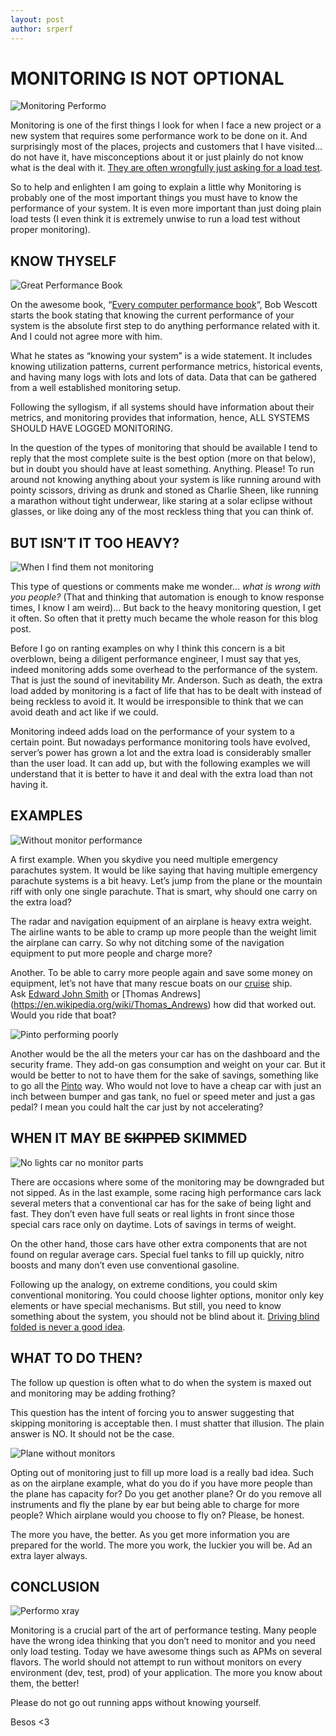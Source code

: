```yaml
---
layout: post
author: srperf
---
```

# MONITORING IS NOT OPTIONAL
  
![Monitoring Performo](https://i0.wp.com/www.srperf.com/wp-content/uploads/2019/06/CoverMonitoring.png?fit=1200%2C600&ssl=1)

Monitoring is one of the first things I look for when I face a new project or a new system that requires some performance work to be done on it. And surprisingly most of the places, projects and customers that I have visited… do not have it, have misconceptions about it or just plainly do not know what is the deal with it. [They are often wrongfully just asking for a load test](https://www.srperf.com/performance-load-different/).

So to help and enlighten I am going to explain a little why Monitoring is probably one of the most important things you must have to know the performance of your system. It is even more important than just doing plain load tests (I even think it is extremely unwise to run a load test without proper monitoring).

## KNOW THYSELF

![Great Performance Book](https://i0.wp.com/www.srperf.com/wp-content/uploads/2019/06/PerformanceBook.png?resize=277%2C315&ssl=1)

On the awesome book, “[Every computer performance book](https://www.goodreads.com/book/show/17722080-every-computer-performance-book)“, Bob Wescott starts the book stating that knowing the current performance of your system is the absolute first step to do anything performance related with it. And I could not agree more with him.

What he states as “knowing your system” is a wide statement. It includes knowing utilization patterns, current performance metrics, historical events, and having many logs with lots and lots of data. Data that can be gathered from a well established monitoring setup.

Following the syllogism, if all systems should have information about their metrics, and monitoring provides that information, hence, ALL SYSTEMS SHOULD HAVE LOGGED MONITORING.

In the question of the types of monitoring that should be available I tend to reply that the most complete suite is the best option (more on that below), but in doubt you should have at least something. Anything. Please! To run around not knowing anything about your system is like running around with pointy scissors, driving as drunk and stoned as Charlie Sheen, like running a marathon without tight underwear, like staring at a solar eclipse without glasses, or like doing any of the most reckless thing that you can think of.

## BUT ISN’T IT TOO HEAVY?

![When I find them not monitoring](https://i0.wp.com/www.srperf.com/wp-content/uploads/2019/06/Planet.png?resize=272%2C226&ssl=1)

This type of questions or comments make me wonder… _what is wrong with you people?_ (That and thinking that automation is enough to know response times, I know I am weird)… But back to the heavy monitoring question, I get it often. So often that it pretty much became the whole reason for this blog post.

Before I go on ranting examples on why I think this concern is a bit overblown, being a diligent performance engineer, I must say that yes, indeed monitoring adds some overhead to the performance of the system. That is just the sound of inevitability Mr. Anderson. Such as death, the extra load added by monitoring is a fact of life that has to be dealt with instead of being reckless to avoid it. It would be irresponsible to think that we can avoid death and act like if we could.

Monitoring indeed adds load on the performance of your system to a certain point. But nowadays performance monitoring tools have evolved, server’s power has grown a lot and the extra load is considerably smaller than the user load. It can add up, but with the following examples we will understand that it is better to have it and deal with the extra load than not having it.

## EXAMPLES

![Without monitor performance](https://i0.wp.com/www.srperf.com/wp-content/uploads/2019/06/Parachute.png?resize=145%2C145&ssl=1)

A first example. When you skydive you need multiple emergency parachutes system. It would be like saying that having multiple emergency parachute systems is a bit heavy. Let’s jump from the plane or the mountain riff with only one single parachute. That is smart, why should one carry on the extra load?

The radar and navigation equipment of an airplane is heavy extra weight. The airline wants to be able to cramp up more people than the weight limit the airplane can carry. So why not ditching some of the navigation equipment to put more people and charge more?

Another. To be able to carry more people again and save some money on equipment, let’s not have that many rescue boats on our [cruise](https://en.wikipedia.org/wiki/RMS_Titanic) ship. Ask [Edward John Smith](https://en.wikipedia.org/wiki/Edward_Smith_(sea_captain)) or [Thomas Andrews](https://en.wikipedia.org/wiki/Thomas_Andrews) how did that worked out. Would you ride that boat?

![Pinto performing poorly](https://i0.wp.com/www.srperf.com/wp-content/uploads/2019/06/Pinto.png?resize=287%2C160&ssl=1)

Another would be the all the meters your car has on the dashboard and the security frame. They add-on gas consumption and weight on your car. But it would be better to not to have them for the sake of savings, something like to go all the [Pinto](https://seanmunger.com/2014/11/13/the-devils-hatchback-the-horrifying-true-story-of-the-ford-pinto/) way. Who would not love to have a cheap car with just an inch between bumper and gas tank, no fuel or speed meter and just a gas pedal? I mean you could halt the car just by not accelerating?

## WHEN IT MAY BE ~~SKIPPED~~ SKIMMED

![No lights car no monitor parts](https://i0.wp.com/www.srperf.com/wp-content/uploads/2019/06/Headlights.png?resize=383%2C235&ssl=1)

There are occasions where some of the monitoring may be downgraded but not sipped. As in the last example, some racing high performance cars lack several meters that a conventional car has for the sake of being light and fast. They don’t even have full seats or real lights in front since those special cars race only on daytime. Lots of savings in terms of weight.

On the other hand, those cars have other extra components that are not found on regular average cars. Special fuel tanks to fill up quickly, nitro boosts and many don’t even use conventional gasoline.

Following up the analogy, on extreme conditions, you could skim conventional monitoring. You could choose lighter options, monitor only key elements or have special mechanisms. But still, you need to know something about the system, you should not be blind about it. [Driving blind folded is never a good idea](https://www.theguardian.com/media/2019/jan/08/bird-box-challenge-why-blindfolding-yourself-and-walking-into-walls-is-even-more-stupid-than-it-sounds).

## WHAT TO DO THEN?

The follow up question is often what to do when the system is maxed out and monitoring may be adding frothing?

This question has the intent of forcing you to answer suggesting that skipping monitoring is acceptable then. I must shatter that illusion. The plain answer is NO. It should not be the case.

![Plane without monitors](https://i0.wp.com/www.srperf.com/wp-content/uploads/2019/06/Airp.png?resize=219%2C155&ssl=1)

Opting out of monitoring just to fill up more load is a really bad idea. Such as on the airplane example, what do you do if you have more people than the plane has capacity for? Do you get another plane? Or do you remove all instruments and fly the plane by ear but being able to charge for more people? Which airplane would you choose to fly on? Please, be honest.

The more you have, the better. As you get more information you are prepared for the world. The more you work, the luckier you will be. Ad an extra layer always.

## CONCLUSION

![Performo xray](https://i0.wp.com/www.srperf.com/wp-content/uploads/2019/06/x.png?resize=137%2C170&ssl=1)

Monitoring is a crucial part of the art of performance testing. Many people have the wrong idea thinking that you don’t need to monitor and you need only load testing. Today we have awesome things such as APMs on several flavors. The world should not attempt to run without monitors on every environment (dev, test, prod) of your application. The more you know about them, the better!

Please do not go out running apps without knowing yourself.

Besos <3
